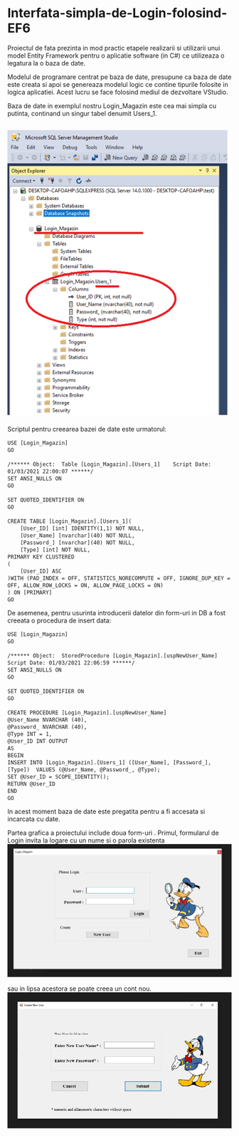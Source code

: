 # Interfata-simpla-de-Login-folosind-EF6

  Proiectul de fata prezinta in mod practic etapele realizarii si utilizarii unui model Entity Framework pentru o aplicatie software (in C#) ce utilizeaza o legatura la o baza de date.

  Modelul de programare centrat pe baza de date, presupune ca baza de date este creata si apoi se genereaza modelul logic ce contine tipurile folosite in logica aplicatiei.
Acest lucru se face folosind mediul de dezvoltare VStudio. 

Baza de date in exemplul nostru Login_Magazin este cea mai simpla cu putinta, continand un singur tabel denumit Users_1.

![](Login_Magazin-dbo.png)
---




Scriptul pentru creearea bazei de date este urmatorul:
```
USE [Login_Magazin]
GO

/****** Object:  Table [Login_Magazin].[Users_1]    Script Date: 01/03/2021 22:00:07 ******/
SET ANSI_NULLS ON
GO

SET QUOTED_IDENTIFIER ON
GO

CREATE TABLE [Login_Magazin].[Users_1](
	[User_ID] [int] IDENTITY(1,1) NOT NULL,
	[User_Name] [nvarchar](40) NOT NULL,
	[Password_] [nvarchar](40) NOT NULL,
	[Type] [int] NOT NULL,
PRIMARY KEY CLUSTERED 
(
	[User_ID] ASC
)WITH (PAD_INDEX = OFF, STATISTICS_NORECOMPUTE = OFF, IGNORE_DUP_KEY = OFF, ALLOW_ROW_LOCKS = ON, ALLOW_PAGE_LOCKS = ON) 
) ON [PRIMARY]
GO
```
De asemenea, pentru usurinta introducerii datelor din form-uri in DB a fost creeata o procedura de insert data:

```
USE [Login_Magazin]
GO

/****** Object:  StoredProcedure [Login_Magazin].[uspNewUser_Name]    Script Date: 01/03/2021 22:06:59 ******/
SET ANSI_NULLS ON
GO

SET QUOTED_IDENTIFIER ON
GO

CREATE PROCEDURE [Login_Magazin].[uspNewUser_Name]  
@User_Name NVARCHAR (40),  
@Password_ NVARCHAR (40),  
@Type INT = 1,
@User_ID INT OUTPUT
AS  
BEGIN  
INSERT INTO [Login_Magazin].[Users_1] ([User_Name], [Password_], [Type])  VALUES (@User_Name, @Password_, @Type);  
SET @User_ID = SCOPE_IDENTITY();  
RETURN @User_ID  
END   
GO
```
In acest moment baza de date este pregatita pentru a fi accesata si incarcata cu date. 

Partea grafica a proiectului include doua form-uri . Primul, formularul de Login invita la logare cu un nume si o parola existenta
![](Interfata-simpla-de-Login-folosind-EF6/Properties/frmLogin.jpg)

 sau in lipsa acestora se poate creea un cont nou.
![](Interfata-simpla-de-Login-folosind-EF6/Properties/frmNewUser.jpg)




